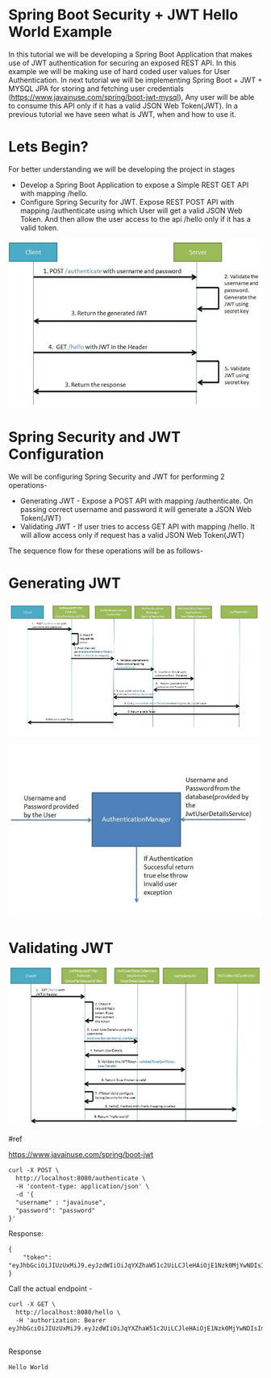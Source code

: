 # Spring Boot Security + JWT Hello World Example

In this tutorial we will be developing a Spring Boot Application that makes use of JWT authentication for securing an exposed REST API. In this example we will be making use of hard coded user values for User Authentication. In next tutorial we will be implementing Spring Boot + JWT + MYSQL JPA for storing and fetching user credentials (https://www.javainuse.com/spring/boot-jwt-mysql), Any user will be able to consume this API only if it has a valid JSON Web Token(JWT). In a previous tutorial we have seen what is JWT, when and how to use it.

# Lets Begin?

For better understanding we will be developing the project in stages
- Develop a Spring Boot Application to expose a Simple REST GET API with mapping /hello.
- Configure Spring Security for JWT. Expose REST POST API with mapping /authenticate using which User will get a valid JSON Web Token. And then allow the user access to the api /hello only if it has a valid token.


![Alt text](images/jwt.jpg?raw=true "Optional Title")

# Spring Security and JWT Configuration

We will be configuring Spring Security and JWT for performing 2 operations-
- Generating JWT - Expose a POST API with mapping /authenticate. On passing correct username and password it will generate a JSON Web Token(JWT)
- Validating JWT - If user tries to access GET API with mapping /hello. It will allow access only if request has a valid JSON Web Token(JWT)


The sequence flow for these operations will be as follows-

# Generating JWT

![Alt text](images/jwt2.jpg?raw=true "Optional Title")

![Alt text](images/jwt3.jpg?raw=true "Optional Title")


# Validating JWT

![Alt text](images/jwt4.jpg?raw=true "Optional Title")

#ref

https://www.javainuse.com/spring/boot-jwt

```
curl -X POST \
  http://localhost:8080/authenticate \
  -H 'content-type: application/json' \
  -d '{
  "username" : "javainuse",
  "password": "password"
}'
```

Response:

```
{
    "token": "eyJhbGciOiJIUzUxMiJ9.eyJzdWIiOiJqYXZhaW51c2UiLCJleHAiOjE1Nzk0MjYwNDIsImlhdCI6MTU3OTQwODA0Mn0.GXswxB6cBIHxqx2pUI_Iw9BTC5lClYOU690YVhuK8CKdKs7gTD1uBcJi_J8sOvv01YY_NdwzwXu0zCyZGOrCOw"
}
```

Call the actual endpoint - 

```
curl -X GET \
  http://localhost:8080/hello \
  -H 'authorization: Bearer eyJhbGciOiJIUzUxMiJ9.eyJzdWIiOiJqYXZhaW51c2UiLCJleHAiOjE1Nzk0MjYwNDIsImlhdCI6MTU3OTQwODA0Mn0.GXswxB6cBIHxqx2pUI_Iw9BTC5lClYOU690YVhuK8CKdKs7gTD1uBcJi_J8sOvv01YY_NdwzwXu0zCyZGOrCOw'
  
```  

Response

```
Hello World
```